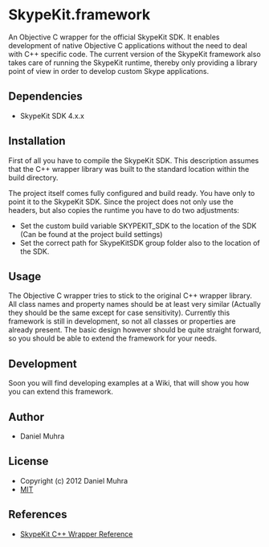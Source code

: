 # SkypeKit.framework

An Objective C wrapper for the official SkypeKit SDK.
It enables development of native Objective C applications without the need to deal with C++ specific code.
The current version of the SkypeKit framework also takes care of running the SkypeKit runtime, thereby only providing a library point of view in order to develop custom Skype applications.

## Dependencies

* SkypeKit SDK 4.x.x

## Installation

First of all you have to compile the SkypeKit SDK. This description assumes that the C++ wrapper library was built to the standard location within the build directory.

The project itself comes fully configured and build ready. You have only to point it to the SkypeKit SDK.
Since the project does not only use the headers, but also copies the runtime you have to do two adjustments:

* Set the custom build variable SKYPEKIT_SDK to the location of the SDK (Can be found at the project build settings)
* Set the correct path for SkypeKitSDK group folder also to the location of the SDK.

## Usage

The Objective C wrapper tries to stick to the original C++ wrapper library. 
All class names and property names should be at least very similar (Actually they should be the same except for case sensitivity).
Currently this framework is still in development, so not all classes or properties are already present.
The basic design however should be quite straight forward, so you should be able to extend the framework for your needs.

## Development

Soon you will find developing examples at a Wiki, that will show you how you can extend this framework.

## Author

* Daniel Muhra

## License

* Copyright (c) 2012 Daniel Muhra
* [MIT](www.opensource.org/licenses/MIT)

## References

* [SkypeKit C++ Wrapper Reference](http://developer.skype.com/skypekit/reference/cpp/index.html)